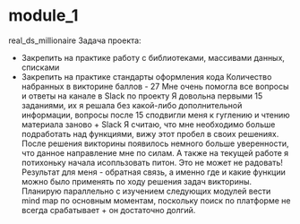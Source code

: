 # module_1
real_ds_millionaire
Задача проекта:
- Закрепить на практике работу с библиотеками, массивами данных, списками
- Закрепить на практике стандарты оформления кода
Количество набранных в викторине баллов - 27
Мне очень помогла все вопросы и ответы на канале в Slack по проекту
Я довольна первыми 15 заданиями, их я решала без какой-либо дополнительной информации, вопросы после 15 сподвигли меня к гуглению и чтению материала заново + Slack
Я считаю, что мне необходимо больше подработать над функциями, вижу этот пробел в своих решениях.
После решения викторины появилось немного больше уверенности, что данное направление мне по силам. А также на текущей работе я потихоньку начала исопльзовать питон.
Это не может не радовать!
Результат для меня - обратная связь, а именно где и какие функции можно было применять по ходу решения задач викторины.
Планирую параллельно с изучением следующих модулей вести mind map по основным моментам, поскольку поиск по платформе не всегда срабатывает + он достаточно долгий.
